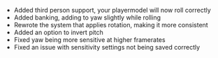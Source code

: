 - Added third person support, your playermodel will now roll correctly
- Added banking, adding to yaw slightly while rolling
- Rewrote the system that applies rotation, making it more consistent
- Added an option to invert pitch
- Fixed yaw being more sensitive at higher framerates
- Fixed an issue with sensitivity settings not being saved correctly